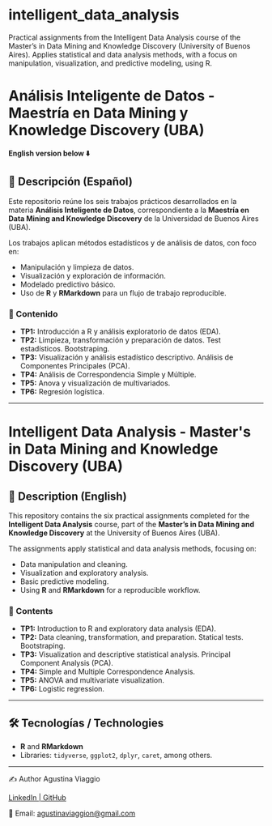 # intelligent_data_analysis
Practical assignments from the Intelligent Data Analysis course of the Master’s in Data Mining and Knowledge Discovery (University of Buenos Aires). Applies statistical and data analysis methods, with a focus on manipulation, visualization, and predictive modeling, using R.

# Análisis Inteligente de Datos - Maestría en Data Mining y Knowledge Discovery (UBA)
**English version below ⬇️**

## 📌 Descripción (Español)
Este repositorio reúne los seis trabajos prácticos desarrollados en la materia **Análisis Inteligente de Datos**, correspondiente a la **Maestría en Data Mining and Knowledge Discovery** de la Universidad de Buenos Aires (UBA).

Los trabajos aplican métodos estadísticos y de análisis de datos, con foco en:
- Manipulación y limpieza de datos.
- Visualización y exploración de información.
- Modelado predictivo básico.
- Uso de **R** y **RMarkdown** para un flujo de trabajo reproducible.

### 📂 Contenido
- **TP1:** Introducción a R y análisis exploratorio de datos (EDA).  
- **TP2:** Limpieza, transformación y preparación de datos. Test estadísticos. Bootstraping. 
- **TP3:** Visualización y análisis estadístico descriptivo. Análisis de Componentes Principales (PCA). 
- **TP4:** Análisis de Correspondencia Simple y Múltiple.  
- **TP5:** Anova y visualización de multivariados.  
- **TP6:** Regresión logística.

---

# Intelligent Data Analysis - Master's in Data Mining and Knowledge Discovery (UBA)

## 📌 Description (English)
This repository contains the six practical assignments completed for the **Intelligent Data Analysis** course, part of the **Master’s in Data Mining and Knowledge Discovery** at the University of Buenos Aires (UBA).

The assignments apply statistical and data analysis methods, focusing on:
- Data manipulation and cleaning.
- Visualization and exploratory analysis.
- Basic predictive modeling.
- Using **R** and **RMarkdown** for a reproducible workflow.

### 📂 Contents
- **TP1:** Introduction to R and exploratory data analysis (EDA).  
- **TP2:** Data cleaning, transformation, and preparation. Statical tests. Bootstraping. 
- **TP3:** Visualization and descriptive statistical analysis. Principal Component Analysis (PCA). 
- **TP4:** Simple and Multiple Correspondence Analysis.  
- **TP5:** ANOVA and multivariate visualization.  
- **TP6:** Logistic regression.

---

## 🛠️ Tecnologías / Technologies
- **R** and **RMarkdown**
- Libraries: `tidyverse`, `ggplot2`, `dplyr`, `caret`, among others.

---


✍️ Author
Agustina Viaggio

[LinkedIn | GitHub](https://www.linkedin.com/in/agusviaggio/)

📧 Email: agustinaviaggion@gmail.com
